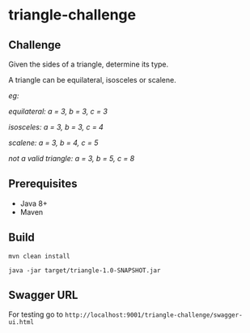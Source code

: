 # triangle-challenge

Challenge
-
Given the sides of a triangle, determine its type.

A triangle can be equilateral, isosceles or scalene.

*eg:*

*equilateral: a = 3, b = 3, c = 3*

*isosceles: a = 3, b = 3, c = 4* 

*scalene: a = 3, b = 4, c = 5*

*not a valid triangle: a = 3, b = 5, c = 8*

Prerequisites
-
- Java 8+
- Maven

Build
-
`mvn clean install`

`java -jar target/triangle-1.0-SNAPSHOT.jar`

Swagger URL
-
For testing go to `http://localhost:9001/triangle-challenge/swagger-ui.html`